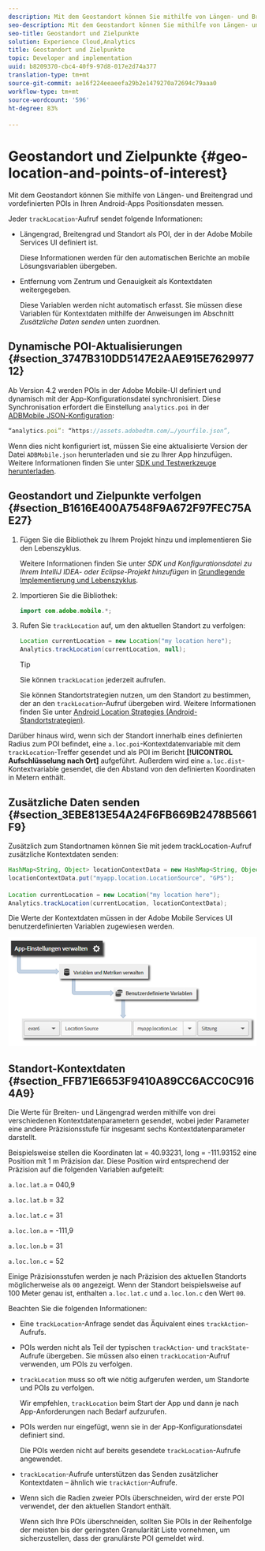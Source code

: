 ```yaml
---
description: Mit dem Geostandort können Sie mithilfe von Längen- und Breitengrad und vordefinierten POIs in Ihren Android-Apps Positionsdaten messen.
seo-description: Mit dem Geostandort können Sie mithilfe von Längen- und Breitengrad und vordefinierten POIs in Ihren Android-Apps Positionsdaten messen.
seo-title: Geostandort und Zielpunkte
solution: Experience Cloud,Analytics
title: Geostandort und Zielpunkte
topic: Developer and implementation
uuid: b8209370-cbc4-40f9-97d8-017e2d74a377
translation-type: tm+mt
source-git-commit: ae16f224eeaeefa29b2e1479270a72694c79aaa0
workflow-type: tm+mt
source-wordcount: '596'
ht-degree: 83%

---
```



# Geostandort und Zielpunkte {#geo-location-and-points-of-interest}

Mit dem Geostandort können Sie mithilfe von Längen- und Breitengrad und vordefinierten POIs in Ihren Android-Apps Positionsdaten messen.

Jeder `trackLocation`-Aufruf sendet folgende Informationen:

* Längengrad, Breitengrad und Standort als POI, der in der Adobe Mobile Services UI definiert ist.

   Diese Informationen werden für den automatischen Berichte an mobile Lösungsvariablen übergeben.

* Entfernung vom Zentrum und Genauigkeit als Kontextdaten weitergegeben.

   Diese Variablen werden nicht automatisch erfasst. Sie müssen diese Variablen für Kontextdaten mithilfe der Anweisungen im Abschnitt *Zusätzliche Daten senden* unten zuordnen.

## Dynamische POI-Aktualisierungen {#section_3747B310DD5147E2AAE915E762997712}

Ab Version 4.2 werden POIs in der Adobe Mobile-UI definiert und dynamisch mit der App-Konfigurationsdatei synchronisiert. Diese Synchronisation erfordert die Einstellung `analytics.poi` in der [ADBMobile JSON-Konfiguration](/help/android/configuration/json-config/json-config.md):

```js
“analytics.poi”: “https://assets.adobedtm.com/…/yourfile.json”,
```

Wenn dies nicht konfiguriert ist, müssen Sie eine aktualisierte Version der Datei `ADBMobile.json` herunterladen und sie zu Ihrer App hinzufügen. Weitere Informationen finden Sie unter [SDK und Testwerkzeuge herunterladen](/help/android/getting-started/requirements.md).

## Geostandort und Zielpunkte verfolgen {#section_B1616E400A7548F9A672F97FEC75AE27}

1. Fügen Sie die Bibliothek zu Ihrem Projekt hinzu und implementieren Sie den Lebenszyklus.

   Weitere Informationen finden Sie unter *SDK und Konfigurationsdatei zu Ihrem IntelliJ IDEA- oder Eclipse-Projekt hinzufügen* in [Grundlegende Implementierung und Lebenszyklus](/help/android/getting-started/dev-qs.md).

1. Importieren Sie die Bibliothek:

   ```java
   import com.adobe.mobile.*;
   ```

1. Rufen Sie `trackLocation` auf, um den aktuellen Standort zu verfolgen:

   ```java
   Location currentLocation = new Location("my location here"); 
   Analytics.trackLocation(currentLocation, null);
   ```

   >[!TIP]
   >
   >Sie können `trackLocation` jederzeit aufrufen.

   Sie können Standortstrategien nutzen, um den Standort zu bestimmen, der an den `trackLocation`-Aufruf übergeben wird. Weitere Informationen finden Sie unter [Android Location Strategies (Android-Standortstrategien)](https://developer.android.com/guide/topics/location/strategies.html).

Darüber hinaus wird, wenn sich der Standort innerhalb eines definierten Radius zum POI befindet, eine `a.loc.poi`-Kontextdatenvariable mit dem `trackLocation`-Treffer gesendet und als POI im Bericht **[!UICONTROL Aufschlüsselung nach Ort]** aufgeführt. Außerdem wird eine `a.loc.dist`-Kontextvariable gesendet, die den Abstand von den definierten Koordinaten in Metern enthält.

## Zusätzliche Daten senden {#section_3EBE813E54A24F6FB669B2478B5661F9}

Zusätzlich zum Standortnamen können Sie mit jedem trackLocation-Aufruf zusätzliche Kontextdaten senden:

```java
HashMap<String, Object> locationContextData = new HashMap<String, Object>(); 
locationContextData.put("myapp.location.LocationSource", "GPS"); 
 
Location currentLocation = new Location("my location here"); 
Analytics.trackLocation(currentLocation, locationContextData);
```

Die Werte der Kontextdaten müssen in der Adobe Mobile Services UI benutzerdefinierten Variablen zugewiesen werden.

![](assets/map-location-context-data.png)

## Standort-Kontextdaten {#section_FFB71E6653F9410A89CC6ACC0C9164A9}

Die Werte für Breiten- und Längengrad werden mithilfe von drei verschiedenen Kontextdatenparametern gesendet, wobei jeder Parameter eine andere Präzisionsstufe für insgesamt sechs Kontextdatenparameter darstellt.

Beispielsweise stellen die Koordinaten lat = 40.93231, long = -111.93152 eine Position mit 1 m Präzision dar. Diese Position wird entsprechend der Präzision auf die folgenden Variablen aufgeteilt:

`a.loc.lat.a` = 040,9

`a.loc.lat.b` = 32

`a.loc.lat.c` = 31

`a.loc.lon.a` = -111,9

`a.loc.lon.b` = 31

`a.loc.lon.c` = 52

Einige Präzisionsstufen werden je nach Präzision des aktuellen Standorts möglicherweise als `00` angezeigt. Wenn der Standort beispielsweise auf 100 Meter genau ist, enthalten `a.loc.lat.c` und `a.loc.lon.c` den Wert `00`.

Beachten Sie die folgenden Informationen:

* Eine `trackLocation`-Anfrage sendet das Äquivalent eines `trackAction`-Aufrufs.

* POIs werden nicht als Teil der typischen `trackAction`- und `trackState`-Aufrufe übergeben. Sie müssen also einen `trackLocation`-Aufruf verwenden, um POIs zu verfolgen.

* `trackLocation` muss so oft wie nötig aufgerufen werden, um Standorte und POIs zu verfolgen.

   Wir empfehlen, `trackLocation` beim Start der App und dann je nach App-Anforderungen nach Bedarf aufzurufen.

* POIs werden nur eingefügt, wenn sie in der App-Konfigurationsdatei definiert sind.

   Die POIs werden nicht auf bereits gesendete `trackLocation`-Aufrufe angewendet.
* `trackLocation`-Aufrufe unterstützen das Senden zusätzlicher Kontextdaten – ähnlich wie `trackAction`-Aufrufe.

* Wenn sich die Radien zweier POIs überschneiden, wird der erste POI verwendet, der den aktuellen Standort enthält.

   Wenn sich Ihre POIs überschneiden, sollten Sie POIs in der Reihenfolge der meisten bis der geringsten Granularität Liste vornehmen, um sicherzustellen, dass der granulärste POI gemeldet wird.

